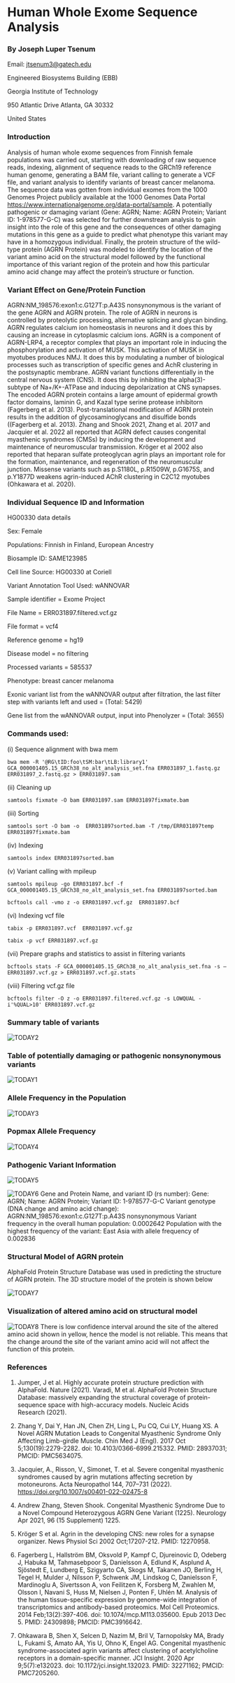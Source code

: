 # Human Whole Exome Sequence Analysis

### By Joseph Luper Tsenum
Email: jtsenum3@gatech.edu

Engineered Biosystems Building (EBB)

Georgia Institute of Technology

950 Atlantic Drive Atlanta, GA 30332

United States


### Introduction

Analysis of human whole exome sequences from Finnish female populations was carried out, starting with downloading of raw sequence reads, indexing, alignment of sequence reads to the GRCh19 reference human genome, generating a BAM file, variant calling to generate a VCF file, and variant analysis to identify variants of breast cancer melanoma. The sequence data was gotten from individual exomes from the 1000 Genomes Project publicly available at the 1000 Genomes Data Portal https://www.internationalgenome.org/data-portal/sample. A potentially pathogenic or damaging variant (Gene: AGRN; Name: AGRN Protein; Variant ID: 1-978577-G-C) was selected for further downstream analysis to gain insight into the role of this gene and the consequences of other damaging mutations in this gene as a guide to predict what phenotype this variant may have in a homozygous individual. Finally, the protein structure of the wild-type protein (AGRN Protein) was modeled to identify the location of the variant amino acid on the structural model followed by the functional importance of this variant region of the protein and how this particular amino acid change may affect the protein’s structure or function. 

### Variant Effect on Gene/Protein Function

AGRN:NM_198576:exon1:c.G127T:p.A43S nonsynonymous is the variant of the gene AGRN and AGRN protein. The role of AGRN in neurons is controlled by proteolytic processing, alternative splicing and glycan binding. AGRN regulates calcium ion homeostasis in neurons and it does this by causing an increase in cytoplasmic calcium ions. AGRN is a component of AGRN-LRP4, a receptor complex that plays an important role in inducing the phosphorylation and activation of MUSK. This activation of MUSK in myotubes produces NMJ. It does this by modulating a number of biological processes such as transcription of specific genes and AchR clustering in the postsynaptic membrane. AGRN variant functions differentially in the central nervous system (CNS). It does this by inhibiting the alpha(3)-subtype of Na+/K+-ATPase and inducing depolarization at CNS synapses. The encoded AGRN protein contains a large amount of epidermal growth factor domains, laminin G, and Kazal type serine protease inhibitorn (Fagerberg et al. 2013). Post-translational modification of AGRN protein results in the addition of glycosaminoglycans and disulfide bonds ((Fagerberg et al. 2013). Zhang and Shook 2021, Zhang et al. 2017 and Jacquier et al. 2022 all reported that AGRN defect causes congenital myasthenic syndromes (CMSs) by inducing the development and maintenance of neuromuscular transmission. Kröger et al 2002 also reported that heparan sulfate proteoglycan agrin plays an important role for the formation, maintenance, and regeneration of the neuromuscular junction. Missense variants such as p.S1180L, p.R1509W, p.G1675S, and p.Y1877D weakens agrin-induced AChR clustering in C2C12 myotubes (Ohkawara et al. 2020).

### Individual Sequence ID and Information

HG00330 data details

Sex: Female

Populations: Finnish in Finland, European Ancestry

Biosample ID: SAME123985

Cell line Source: HG00330 at Coriell

Variant Annotation Tool Used: wANNOVAR

Sample identifier = Exome Project

File Name = ERR031897.filtered.vcf.gz

File format = vcf4

Reference genome = hg19

Disease model = no filtering

Processed variants = 585537

Phenotype: breast cancer melanoma

Exonic variant list from the wANNOVAR output after filtration, the last filter step with variants left and used = (Total: 5429)

Gene list from the wANNOVAR output, input into Phenolyzer = (Total: 3655)

### Commands used: 

(i) Sequence alignment with bwa mem

```bwa mem -R '@RG\tID:foo\tSM:bar\tLB:library1' GCA_000001405.15_GRCh38_no_alt_analysis_set.fna ERR031897_1.fastq.gz ERR031897_2.fastq.gz > ERR031897.sam```


(ii) Cleaning up

```samtools fixmate -O bam ERR031897.sam ERR031897fixmate.bam```


(iii) Sorting

```samtools sort -O bam -o  ERR031897sorted.bam -T /tmp/ERR031897temp ERR031897fixmate.bam```


(iv) Indexing

```samtools index ERR031897sorted.bam```

(v) Variant calling with mpileup

```samtools mpileup -go ERR031897.bcf -f GCA_000001405.15_GRCh38_no_alt_analysis_set.fna ERR031897sorted.bam```

```bcftools call -vmo z -o ERR031897.vcf.gz  ERR031897.bcf```

(vi) Indexing vcf file

```tabix -p ERR031897.vcf  ERR031897.vcf.gz```

```tabix -p vcf ERR031897.vcf.gz```

(vii) Prepare graphs and statistics to assist in filtering variants

```bcftools stats -F GCA_000001405.15_GRCh38_no_alt_analysis_set.fna -s – ERR031897.vcf.gz > ERR031897.vcf.gz.stats```

(viii) Filtering vcf.gz file

```bcftools filter -O z -o ERR031897.filtered.vcf.gz -s LOWQUAL -i'%QUAL>10' ERR031897.vcf.gz```


### Summary table of variants

![TODAY2](https://user-images.githubusercontent.com/58364462/208492125-0d3fd057-4595-41eb-8ac5-56eed60bd1b3.png)

### Table of potentially damaging or pathogenic nonsynonymous variants

![TODAY1](https://user-images.githubusercontent.com/58364462/208492017-750016b5-adf1-4a82-a2d4-b4946185f22b.png)

### Allele Frequency in the Population

![TODAY3](https://user-images.githubusercontent.com/58364462/208492339-c03532e5-bf25-4b51-a16b-ca1fb9facddf.png)


### Popmax Allele Frequency

![TODAY4](https://user-images.githubusercontent.com/58364462/208492452-24034b8d-35eb-45ba-8e64-df9ec897ea7c.png)

### Pathogenic Variant Information

![TODAY5](https://user-images.githubusercontent.com/58364462/208492593-bfc0e0a4-fb17-4507-8f86-cf5657a353d3.png)

![TODAY6](https://user-images.githubusercontent.com/58364462/208492714-26709794-a215-4ede-954e-9d93f23b4c6c.png)
Gene and Protein Name, and variant ID (rs number): Gene: AGRN; Name: AGRN Protein; Variant ID: 1-978577-G-C
Variant genotype (DNA change and amino acid change): AGRN:NM_198576:exon1:c.G127T:p.A43S nonsynonymous
Variant frequency in the overall human population: 0.0002642
Population with the highest frequency of the variant: East Asia with allele frequency of 0.002836

### Structural Model of AGRN protein

AlphaFold Protein Structure Database was used in predicting the structure of AGRN protein. The 3D structure model of the protein is shown below

![TODAY7](https://user-images.githubusercontent.com/58364462/208492843-7e561dac-59a1-466f-8028-8ab015ce8757.png)

### Visualization of altered amino acid on structural model

![TODAY8](https://user-images.githubusercontent.com/58364462/208492942-9f4d8128-c2db-49da-915b-f153c5678078.png)
There is low confidence interval around the site of the altered amino acid shown in yellow, hence the model is not reliable. This means that the change around the site of the variant amino acid will not affect the function of this protein.

### References

1. Jumper, J et al. Highly accurate protein structure prediction with AlphaFold. Nature (2021).
Varadi, M et al. AlphaFold Protein Structure Database: massively expanding the structural coverage of protein-sequence space with high-accuracy models. Nucleic Acids Research (2021).

2. Zhang Y, Dai Y, Han JN, Chen ZH, Ling L, Pu CQ, Cui LY, Huang XS. A Novel AGRN Mutation Leads to Congenital Myasthenic Syndrome Only Affecting Limb-girdle Muscle. Chin Med J (Engl). 2017 Oct 5;130(19):2279-2282. doi: 10.4103/0366-6999.215332. PMID: 28937031; PMCID: PMC5634075.

3. Jacquier, A., Risson, V., Simonet, T. et al. Severe congenital myasthenic syndromes caused by agrin mutations affecting secretion by motoneurons. Acta Neuropathol 144, 707–731 (2022). https://doi.org/10.1007/s00401-022-02475-8

4. Andrew Zhang, Steven Shook. Congenital Myasthenic Syndrome Due to a Novel Compound Heterozygous AGRN Gene Variant (1225). Neurology Apr 2021, 96 (15 Supplement) 1225.

5. Kröger S et al. Agrin in the developing CNS: new roles for a synapse organizer. News Physiol Sci 2002 Oct;17207-212. PMID: 12270958.

6. Fagerberg L, Hallström BM, Oksvold P, Kampf C, Djureinovic D, Odeberg J, Habuka M, Tahmasebpoor S, Danielsson A, Edlund K, Asplund A, Sjöstedt E, Lundberg E, Szigyarto CA, Skogs M, Takanen JO, Berling H, Tegel H, Mulder J, Nilsson P, Schwenk JM, Lindskog C, Danielsson F, Mardinoglu A, Sivertsson A, von Feilitzen K, Forsberg M, Zwahlen M, Olsson I, Navani S, Huss M, Nielsen J, Ponten F, Uhlén M. Analysis of the human tissue-specific expression by genome-wide integration of transcriptomics and antibody-based proteomics. Mol Cell Proteomics. 2014 Feb;13(2):397-406. doi: 10.1074/mcp.M113.035600. Epub 2013 Dec 5. PMID: 24309898; PMCID: PMC3916642.

7. Ohkawara B, Shen X, Selcen D, Nazim M, Bril V, Tarnopolsky MA, Brady L, Fukami S, Amato AA, Yis U, Ohno K, Engel AG. Congenital myasthenic syndrome-associated agrin variants affect clustering of acetylcholine receptors in a domain-specific manner. JCI Insight. 2020 Apr 9;5(7):e132023. doi: 10.1172/jci.insight.132023. PMID: 32271162; PMCID: PMC7205260.


